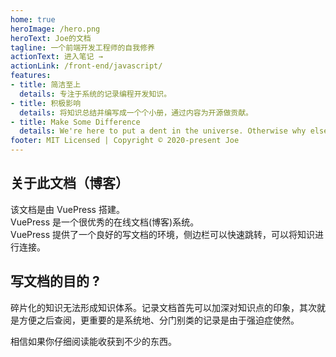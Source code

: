 ```yaml
---
home: true
heroImage: /hero.png
heroText: Joe的文档
tagline: 一个前端开发工程师的自我修养
actionText: 进入笔记 →
actionLink: /front-end/javascript/
features:
- title: 简洁至上
  details: 专注于系统的记录编程开发知识。
- title: 积极影响
  details: 将知识总结并编写成一个个小册，通过内容为开源做贡献。
- title: Make Some Difference
  details: We're here to put a dent in the universe. Otherwise why else even be here?
footer: MIT Licensed | Copyright © 2020-present Joe
---
```


## 关于此文档（博客）

该文档是由 VuePress 搭建。  
VuePress 是一个很优秀的在线文档(博客)系统。  
VuePress 提供了一个良好的写文档的环境，侧边栏可以快速跳转，可以将知识进行连接。  


## 写文档的目的 ?

碎片化的知识无法形成知识体系。记录文档首先可以加深对知识点的印象，其次就是方便之后查阅，更重要的是系统地、分门别类的记录是由于强迫症使然。

相信如果你仔细阅读能收获到不少的东西。
